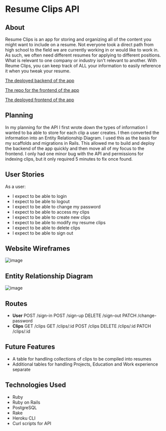 # Resume Clips API

## About
Resume Clips is an app for storing and organizing all of the content you might want to include on a resume. Not everyone took a direct path from high school to the field we are currently working in or would like to work in. As such, we often need different resumes for applying to different positions. What is relevant to one company or industry isn't relevant to another. With Reume Clips, you can keep track of ALL your information to easily reference it when you tweak your resume.

  [The deployed backend of the app](https://resume-clips-rails-api.herokuapp.com/)

  [The repo for the frontend of the app](https://github.com/nicholaspowel/resume-clips-client)

  [The deployed frontend of the app](https://nicholaspowel.github.io/resume-clips-client/)

## Planning
In my planning for the API I first wrote down the types of information I wanted to ba able to store for each clip a user creates. I then converted the information into an Entity Relationship Diagram. I used this as the basis for my scaffolds and migrations in Rails. This allowed me to build and deploy the backend of the app quickly and then move all of my focus to the frontend. I only had one minor bug with the API and permissions for indexing clips, but it only required 5 minutes to fix once found.

## User Stories

As a user:

* I expect to be able to login
* I expect to be able to logout
* I expect to be able to change my password
* I expect to be able to access my clips
* I expect to be able to create new clips
* I expect to be able to modify my resume clips
* I expect to be able to delete clips
* I expect to be able to sign out

## Website Wireframes

![image](https://drive.google.com/file/d/10E42GiRzCYXfrn9hROw-xQbMx5x4agXb/view?usp=sharing)

## Entity Relationship Diagram

![image](https://drive.google.com/file/d/10ED1uM2eKj_gyP9G1Us43-8cR1Fbvpp_/view?usp=sharing)

## Routes

-   **User**
        POST /sign-in
        POST /sign-up
        DELETE /sign-out
        PATCH /change-password
-   **Clips**
        GET /clips
        GET /clips/:id
        POST /clips
        DELETE /clips/:id
        PATCH /clips/:id

## Future Features
  - A table for handling collections of clips to be compiled into resumes
  - Additional tables for handling Projects, Education and Work experience separate

## Technologies Used

-   Ruby
-   Ruby on Rails
-   PostgreSQL
-   Rake
-   Heroku CLI
-   Curl scripts for API

